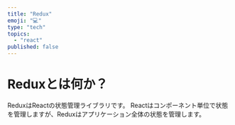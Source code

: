 ```yaml
---
title: "Redux"
emoji: "💻"
type: "tech"
topics:
  - "react"
published: false
---
```


# Reduxとは何か？
ReduxはReactの状態管理ライブラリです。
Reactはコンポーネント単位で状態を管理しますが、Reduxはアプリケーション全体の状態を管理します。